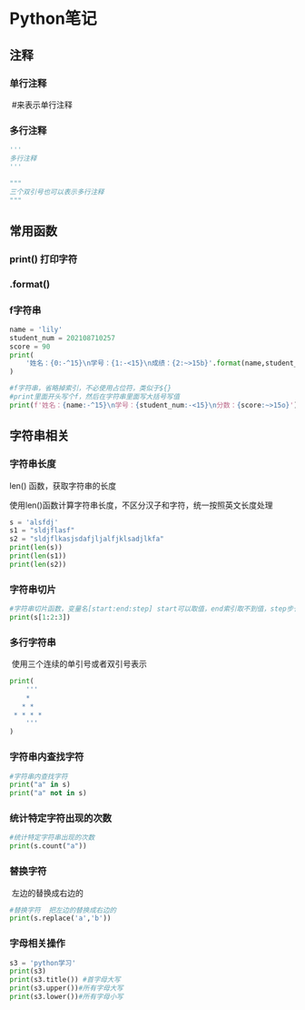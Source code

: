 # Python笔记

## 注释

### 单行注释

​	#来表示单行注释

### 多行注释

```python
'''
多行注释
'''

"""
三个双引号也可以表示多行注释
"""
```



## 常用函数

### print() 打印字符

### .format()

### f字符串

```python
name = 'lily'
student_num = 202108710257
score = 90
print(
    '姓名：{0:-^15}\n学号：{1:-<15}\n成绩：{2:~>15b}'.format(name,student_num,score)
)

#f字符串，省略掉索引，不必使用占位符，类似于${}
#print里面开头写个f，然后在字符串里面写大括号写值
print(f'姓名：{name:-^15}\n学号：{student_num:-<15}\n分数：{score:~>15o}')
```





## 字符串相关

### 字符串长度

len() 函数，获取字符串的长度

​	使用len()函数计算字符串长度，不区分汉子和字符，统一按照英文长度处理

```python
s = 'alsfdj'
s1 = "sldjflasf"
s2 = "sldjflkasjsdafjljalfjklsadjlkfa"
print(len(s))
print(len(s1))
print(len(s2))
```



### 字符串切片

```python
#字符串切片函数，变量名[start:end:step] start可以取值，end索引取不到值，step步长
print(s[1:2:3])
```



### 多行字符串

​	使用三个连续的单引号或者双引号表示

```python
print(
    '''
    *
   * *
 * * * *
    '''
)
```



### 字符串内查找字符

```python
#字符串内查找字符
print("a" in s)
print("a" not in s)
```



### 统计特定字符出现的次数

```python
#统计特定字符串出现的次数
print(s.count("a"))
```

### 替换字符

​	左边的替换成右边的

```python
#替换字符  把左边的替换成右边的
print(s.replace('a','b'))
```



### 字母相关操作

```python
s3 = 'python学习'
print(s3)
print(s3.title()) #首字母大写
print(s3.upper())#所有字母大写
print(s3.lower())#所有字母小写
```

